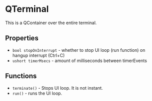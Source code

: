# QTerminal

This is a QContainer over the entire terminal.

## Properties

* `bool stopOnInterrupt` - whether to stop UI loop (run function) on hangup
	interrupt (Ctrl+C)
* `ushort timerMsecs` - amount of milliseconds between timerEvents

## Functions

* `terminate()` - Stops UI loop. It is not instant.
* `run()` - runs the UI loop.
